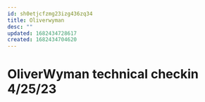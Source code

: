 ```yaml
---
id: sh0etjcfzmg23izg436zq34
title: Oliverwyman
desc: ""
updated: 1682434728617
created: 1682434704620
---
```


# OliverWyman technical checkin 4/25/23
